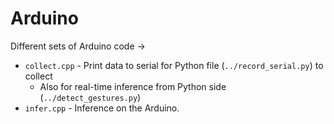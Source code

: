 # Arduino
Different sets of Arduino code ->
- `collect.cpp` - Print data to serial for Python file (`../record_serial.py`) to collect
    - Also for real-time inference from Python side (`../detect_gestures.py`)
- `infer.cpp` - Inference on the Arduino.
